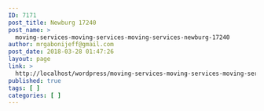 ```yaml
---
ID: 7171
post_title: Newburg 17240
post_name: >
  moving-services-moving-services-moving-services-newburg-17240
author: mrgabonijeff@gmail.com
post_date: 2018-03-28 01:47:26
layout: page
link: >
  http://localhost/wordpress/moving-services-moving-services-moving-services-newburg-17240/
published: true
tags: [ ]
categories: [ ]
---
```

